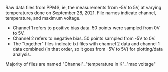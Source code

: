 Raw data files from PPMS, ie, the measurements from -5V to 5V, at varying temperatures done on September 28, 2021. File names indicate channel, temperature, and maximum voltage. 
- Channel 1 refers to positive bias data. 50 points were sampled from 0V to 5V. 
- Channel 2 refers to negative bias. 50 points sampled from -5V to 0V. 
- The "together" files indicate txt files with channel 2 data and channel 1 data combined (in that order, so it goes from -5V to 5V) for plotting/data analysis. 

Majority of files are named "Channel"\_"temperature in K"\_"max voltage"


